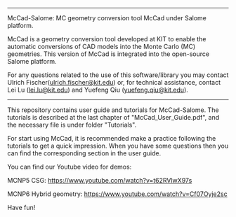 **************************************************************************************
McCad-Salome: MC geometry conversion tool McCad under Salome platform. 

McCad is a geometry conversion tool developed at KIT to enable the automatic conversions of CAD models into the Monte Carlo (MC) geometries. This version of McCad is integrated into the open-source Salome platform. 

For any questions related to the use of this software/library you may contact Ulrich Fischer(ulrich.fischer@kit.edu) or, for technical assistance, contact Lei Lu (lei.lu@kit.edu) and Yuefeng Qiu (yuefeng.qiu@kit.edu).
**************************************************************************************

This repository contains user guide and tutorials for McCad-Salome. The tutorials is described at the last chapter of "McCad_User_Guide.pdf", and the necessary file is under folder "Tutorials". 

For start using McCad, it is recommended make a practice following the tutorials to get a quick impression. When you have some questions then you can find the corresponding section in the user guide. 

You can find our Youtube video for demos:

MCNP5 CSG: https://www.youtube.com/watch?v=t62RVlwX97s

MCNP6 Hybrid geometry: https://www.youtube.com/watch?v=Cf07Oyje2sc


Have fun!
